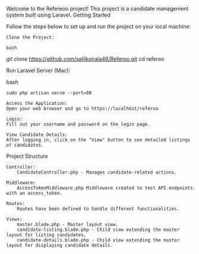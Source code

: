 Welcome to the Refereoo project! This project is a candidate management system built using Laravel.
Getting Started

Follow the steps below to set up and run the project on your local machine:

    Clone the Project:

    bash

git clone https://github.com/salilkoirala46/Referoo.git
cd referoo

Run Laravel Server (Mac):

bash

    sudo php artisan serve --port=80

    Access the Application:
    Open your web browser and go to https://localhost/referoo

    Login:
    Fill out your username and password on the login page.

    View Candidate Details:
    After logging in, click on the "View" button to see detailed listings of candidates.

Project Structure

    Controller:
        CandidateController.php - Manages candidate-related actions.

    Middleware:
        AccessTokenMiddleware.php Middleware created to test API endpoints with an access_token.

    Routes:
        Routes have been defined to handle different functionalities.

    Views:
        master.blade.php - Master layout view.
        candidate-listing.blade.php - Child view extending the master layout for listing candidates.
        candidate-details.blade.php - Child view extending the master layout for displaying candidate details.